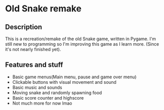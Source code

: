 <h1>Old Snake remake</h1>
<h2>Description</h2>
This is a recreation/remake of the old Snake game, written in Pygame. I'm still new to programming so I'm improving this game as I learn more. (Since it's not nearly finished yet).

<h2>Features and stuff</h2>
<ul>
  <li>Basic game menus(Main menu, pause and game over menu)</li>
  <li>Clickable buttons with visual movement and sound</li>
  <li>Basic music and sounds</li>
  <li>Moving snake and randomly spawning food</li>
  <li>Basic score counter and highscore</li>
  <li>Not much more for now lmao</li>
</ul>
